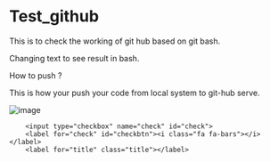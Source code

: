 # Test_github
This is to check the working of git hub based on git bash.


Changing text to see result in bash.

How to push ?

This is how your push your code from local system to git-hub serve.

![image](https://github.com/Bravestone209/Test_github/assets/140583201/e32809a4-f5a3-40de-a8b6-dc717e3f9885)


        <input type="checkbox" name="check" id="check">
        <label for="check" id="checkbtn"><i class="fa fa-bars"></i></label>
        <label for="title" class="title"></label>
